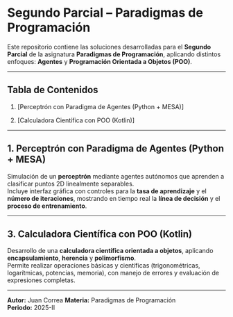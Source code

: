 # Segundo Parcial – Paradigmas de Programación

Este repositorio contiene las soluciones desarrolladas para el **Segundo Parcial** de la asignatura **Paradigmas de Programación**, aplicando distintos enfoques: **Agentes** y **Programación Orientada a Objetos (POO)**.

---

## Tabla de Contenidos

1. [Perceptrón con Paradigma de Agentes (Python + MESA)]

3. [Calculadora Científica con POO (Kotlin)]

---

## 1. Perceptrón con Paradigma de Agentes (Python + MESA)

Simulación de un **perceptrón** mediante agentes autónomos que aprenden a clasificar puntos 2D linealmente separables.  
Incluye interfaz gráfica con controles para la **tasa de aprendizaje** y el **número de iteraciones**, mostrando en tiempo real la **línea de decisión** y el **proceso de entrenamiento**.

---

## 3. Calculadora Científica con POO (Kotlin)

Desarrollo de una **calculadora científica orientada a objetos**, aplicando **encapsulamiento**, **herencia** y **polimorfismo**.  
Permite realizar operaciones básicas y científicas (trigonométricas, logarítmicas, potencias, memoria), con manejo de errores y evaluación de expresiones completas.

---

**Autor:** Juan Correa
**Materia:** Paradigmas de Programación  
**Periodo:** 2025-II
